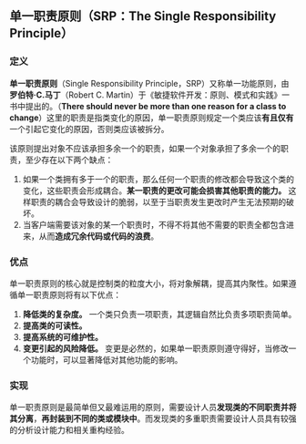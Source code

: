 ## 单一职责原则（SRP：The Single Responsibility Principle）
### 定义
**单一职责原则**（Single Responsibility Principle，SRP）又称单一功能原则，由**罗伯特·C.马丁**（Robert C. Martin）于《敏捷软件开发：原则、模式和实践》一书中提出的。（**There should never be more than one reason for a class to change**）这里的职责是指类变化的原因，单一职责原则规定一个类应该**有且仅有**一个引起它变化的原因，否则类应该被拆分。

该原则提出对象不应该承担多余一个的职责，如果一个对象承担了多余一个的职责，至少存在以下两个缺点：
1.  如果一个类拥有多于一个的职责，那么任何一个职责的修改都会导致这个类的变化，这些职责会形成耦合。**某一职责的更改可能会损害其他职责的能力。** 这样职责的耦合会导致设计的脆弱，以至于当职责发生更改时产生无法预期的破坏。
2.  当客户端需要该对象的某一个职责时，不得不将其他不需要的职责全都包含进来，从而**造成冗余代码或代码的浪费**。

### 优点
单一职责原则的核心就是控制类的粒度大小，将对象解耦，提高其内聚性。如果遵循单一职责原则将有以下优点：
1.  **降低类的复杂度。** 一个类只负责一项职责，其逻辑自然比负责多项职责简单。
2.  **提高类的可读性。** 
3.  **提高系统的可维护性。** 
4.  **变更引起的风险降低。** 变更是必然的，如果单一职责原则遵守得好，当修改一个功能时，可以显著降低对其他功能的影响。

### 实现
单一职责原则是最简单但又最难运用的原则，需要设计人员**发现类的不同职责并将其分离**，**再封装到不同的类或模块中**。而发现类的多重职责需要设计人员具有较强的分析设计能力和相关重构经验。